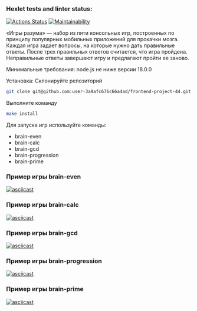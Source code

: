 ### Hexlet tests and linter status:

[![Actions Status](https://github.com/user-3a9afc676c66a4ad/frontend-project-44/actions/workflows/hexlet-check.yml/badge.svg)](https://github.com/user-3a9afc676c66a4ad/frontend-project-44/actions)
[![Maintainability](https://api.codeclimate.com/v1/badges/128ae8004457aa7a95fd/maintainability)](https://codeclimate.com/github/user-3a9afc676c66a4ad/frontend-project-44/maintainability)

«Игры разума» — набор из пяти консольных игр, построенных по принципу популярных мобильных приложений для прокачки мозга. Каждая игра задает вопросы, на которые нужно дать правильные ответы. После трех правильных ответов считается, что игра пройдена. Неправильные ответы завершают игру и предлагают пройти ее заново.

Минимальные требования:
node.js не ниже версии 18.0.0

Установка:
Склонируйте репозиторий

```bash
git clone git@github.com:user-3a9afc676c66a4ad/frontend-project-44.git
```

Выполните команду

```bash
make install
```

Для запуска игр используйте команды:

- brain-even
- brain-calc
- brain-gcd
- brain-progression
- brain-prime

### Пример игры brain-even

[![asciicast](https://asciinema.org/a/KUkUodhmpykP6aScebsVoxgCh.svg)](https://asciinema.org/a/KUkUodhmpykP6aScebsVoxgCh)

### Пример игры brain-calc

[![asciicast](https://asciinema.org/a/Wa2RjDy337dhujFiz8IDVk01P.svg)](https://asciinema.org/a/Wa2RjDy337dhujFiz8IDVk01P)

### Пример игры brain-gcd

[![asciicast](https://asciinema.org/a/zD9FHg1Es4PUsRR9RLx09Gish.svg)](https://asciinema.org/a/zD9FHg1Es4PUsRR9RLx09Gish)

### Пример игры brain-progression

[![asciicast](https://asciinema.org/a/EDdHxbbIDtCGGcz6JN5Eib4K7.svg)](https://asciinema.org/a/EDdHxbbIDtCGGcz6JN5Eib4K7)

### Пример игры brain-prime

[![asciicast](https://asciinema.org/a/7BjFKY3TInA0T3hssfILrR0nx.svg)](https://asciinema.org/a/7BjFKY3TInA0T3hssfILrR0nx)

